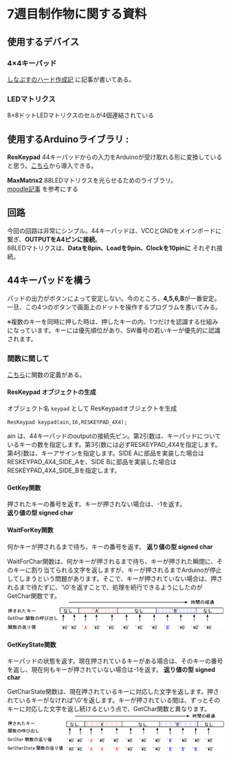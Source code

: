 # 7週目制作物に関する資料

## 使用するデバイス
### 4×4キーパッド
[しなぷすのハード作成記](https://synapse.kyoto/product/keypad4X4FP/page001.html) に記事が書いてある。

### LEDマトリクス
8×8ドットLEDマトリクスのセルが4個連結されている

## 使用するArduinoライブラリ : 
**ResKeypad**
44キーパッドからの入力をArduinoが受け取れる形に変換していると思う。[こちら](https://synapse.kyoto/lib/ResKeypad/page001.html#index5)から導入できる。

**MaxMatrix2**
88LEDマトリクスを光らせるためのライブラリ。  
[moodle記事](https://moodle.cis.kit.ac.jp/mod/book/view.php?id=206604) を参考にする 

## 回路
今回の回路は非常にシンプル。44キーパッドは、VCCとGNDをメインボードに繋ぎ、**OUTPUTをA4ピンに接続**。  
88LEDマトリクスは、**Dataを8pin、Loadを9pin、Clockを10pinに** それぞれ接続。

## 44キーパッドを構う
パッドの出力がボタンによって安定しない。今のところ、**4,5,6,B**が一番安定。  
一旦、この4つのボタンで画面上のドットを操作するプログラムを書いてみる。

※複数のキーを同時に押した時は、押したキーの内、1つだけを認識する仕組みになっています。キーには優先順位があり、SW番号の若いキーが優先的に認識されます。

### 関数に関して

[こちら](https://synapse.kyoto/product/keypad4X4/page003.html#index9_1)に関数の定義がある。

#### ResKeypad オブジェクトの生成
オブジェクト名 ``keypad`` として ResKeypadオブジェクトを生成

```
ResKeypad keypad(ain,16,RESKEYPAD_4X4);
```
ain は、44キーパッドのoutputの接続先ピン。第2引数は、キーパッドについているキーの数を指定します。第3引数には必ずRESKEYPAD_4X4を指定します。第4引数は、キーアサインを指定します。SIDE Aに部品を実装した場合はRESKEYPAD_4X4_SIDE_Aを、SIDE Bに部品を実装した場合はRESKEYPAD_4X4_SIDE_Bを指定します。

#### GetKey関数
押されたキーの番号を返す。キーが押されない場合は、-1を返す。  
**返り値の型 signed char**

#### WaitForKey関数
何かキーが押されるまで待ち、キーの番号を返す。
**返り値の型 signed char**

WaitForChar関数は、何かキーが押されるまで待ち、キーが押された瞬間に、そのキーに割り当てられる文字を返しますが、キーが押されるまでArduinoが停止してしまうという問題があります。そこで、キーが押されていない場合は、押されるまで待たずに、'\0'を返すことで、処理を続行できるようにしたのがGetChar関数です。
![GetCharの仕組み](./images/fig025.png)

#### GetKeyState関数
キーパッドの状態を返す。現在押されているキーがある場合は、そのキーの番号を返し、現在何もキーが押されていない場合は-1を返す。
**返り値の型 signed char**

GetCharState関数は、現在押されているキーに対応した文字を返します。押されているキーがなければ'\0'を返します。キーが押されている間は、ずっとそのキーに対応した文字を返し続けるという点で、GetChar関数と異なります。
![GetKeyStateの仕組み](./images/fig026.png)

